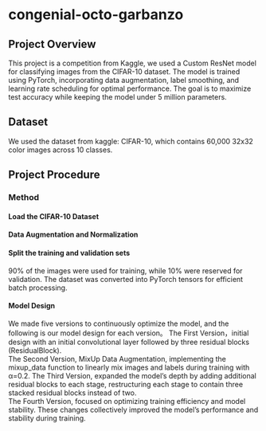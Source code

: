 # congenial-octo-garbanzo
## Project Overview
This project is a competition from Kaggle, we used a Custom ResNet model for classifying images from the CIFAR-10 dataset. 
The model is trained using PyTorch, incorporating data augmentation, label smoothing, and learning rate scheduling for optimal performance. 
The goal is to maximize test accuracy while keeping the model under 5 million parameters. 

## Dataset
We used the dataset from kaggle: CIFAR-10, which contains 60,000 32x32 color images across 10 classes.
## Project Procedure
### Method
#### Load the CIFAR-10 Dataset
#### Data Augmentation and Normalization
#### Split the training and validation sets
90% of the images were used for training, while 10% were reserved for validation.
The dataset was converted into PyTorch tensors for efficient batch processing.
#### Model Design
We made five versions to continuously optimize the model, and the following is our model design for each version。
The First Version，initial design with an initial convolutional layer followed by three residual blocks (ResidualBlock).  
The Second Version, MixUp Data Augmentation, implementing the mixup_data function to linearly mix images and labels during training with α=0.2. 
The Third Version, expanded the model’s depth by adding additional residual blocks to each stage, restructuring each stage to contain three stacked residual blocks instead of two.  
The Fourth Version, focused on optimizing training efficiency and model stability. 
These changes collectively improved the model’s performance and stability during training.
